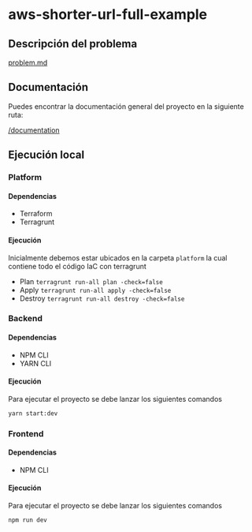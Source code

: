 # aws-shorter-url-full-example

## Descripción del problema

[problem.md](problem.md)


## Documentación
Puedes encontrar la documentación general del proyecto en la siguiente ruta:

[/documentation](documentation/README.md)

## Ejecución local
### Platform
#### Dependencias
- Terraform
- Terragrunt

#### Ejecución

Inicialmente debemos estar ubicados en la carpeta `platform` la cual contiene todo el código IaC con terragrunt

- Plan `terragrunt run-all plan -check=false`
- Apply `terragrunt run-all apply -check=false`
- Destroy `terragrunt run-all destroy -check=false`

### Backend

#### Dependencias
- NPM CLI
- YARN CLI

#### Ejecución
Para ejecutar el proyecto se debe lanzar los siguientes comandos

```bash
yarn start:dev
```


### Frontend

#### Dependencias
- NPM CLI


#### Ejecución
Para ejecutar el proyecto se debe lanzar los siguientes comandos

```bash
npm run dev
```

